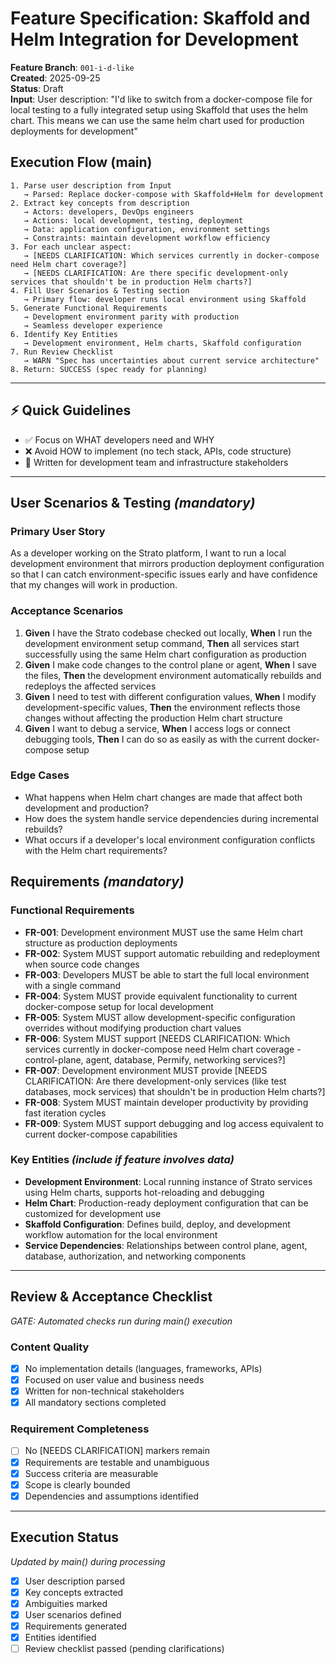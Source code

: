 # Feature Specification: Skaffold and Helm Integration for Development

**Feature Branch**: `001-i-d-like`  
**Created**: 2025-09-25  
**Status**: Draft  
**Input**: User description: "I'd like to switch from a docker-compose file for local testing to a fully integrated setup using Skaffold that uses the helm chart. This means we can use the same helm chart used for production deployments for development"

## Execution Flow (main)
```
1. Parse user description from Input
   → Parsed: Replace docker-compose with Skaffold+Helm for development
2. Extract key concepts from description
   → Actors: developers, DevOps engineers
   → Actions: local development, testing, deployment
   → Data: application configuration, environment settings
   → Constraints: maintain development workflow efficiency
3. For each unclear aspect:
   → [NEEDS CLARIFICATION: Which services currently in docker-compose need Helm chart coverage?]
   → [NEEDS CLARIFICATION: Are there specific development-only services that shouldn't be in production Helm charts?]
4. Fill User Scenarios & Testing section
   → Primary flow: developer runs local environment using Skaffold
5. Generate Functional Requirements
   → Development environment parity with production
   → Seamless developer experience
6. Identify Key Entities
   → Development environment, Helm charts, Skaffold configuration
7. Run Review Checklist
   → WARN "Spec has uncertainties about current service architecture"
8. Return: SUCCESS (spec ready for planning)
```

---

## ⚡ Quick Guidelines
- ✅ Focus on WHAT developers need and WHY
- ❌ Avoid HOW to implement (no tech stack, APIs, code structure)
- 👥 Written for development team and infrastructure stakeholders

---

## User Scenarios & Testing *(mandatory)*

### Primary User Story
As a developer working on the Strato platform, I want to run a local development environment that mirrors production deployment configuration so that I can catch environment-specific issues early and have confidence that my changes will work in production.

### Acceptance Scenarios
1. **Given** I have the Strato codebase checked out locally, **When** I run the development environment setup command, **Then** all services start successfully using the same Helm chart configuration as production
2. **Given** I make code changes to the control plane or agent, **When** I save the files, **Then** the development environment automatically rebuilds and redeploys the affected services
3. **Given** I need to test with different configuration values, **When** I modify development-specific values, **Then** the environment reflects those changes without affecting the production Helm chart structure
4. **Given** I want to debug a service, **When** I access logs or connect debugging tools, **Then** I can do so as easily as with the current docker-compose setup

### Edge Cases
- What happens when Helm chart changes are made that affect both development and production?
- How does the system handle service dependencies during incremental rebuilds?
- What occurs if a developer's local environment configuration conflicts with the Helm chart requirements?

## Requirements *(mandatory)*

### Functional Requirements
- **FR-001**: Development environment MUST use the same Helm chart structure as production deployments
- **FR-002**: System MUST support automatic rebuilding and redeployment when source code changes
- **FR-003**: Developers MUST be able to start the full local environment with a single command
- **FR-004**: System MUST provide equivalent functionality to current docker-compose setup for local development
- **FR-005**: System MUST allow development-specific configuration overrides without modifying production chart values
- **FR-006**: System MUST support [NEEDS CLARIFICATION: Which services currently in docker-compose need Helm chart coverage - control-plane, agent, database, Permify, networking services?]
- **FR-007**: Development environment MUST provide [NEEDS CLARIFICATION: Are there development-only services (like test databases, mock services) that shouldn't be in production Helm charts?]
- **FR-008**: System MUST maintain developer productivity by providing fast iteration cycles
- **FR-009**: System MUST support debugging and log access equivalent to current docker-compose capabilities

### Key Entities *(include if feature involves data)*
- **Development Environment**: Local running instance of Strato services using Helm charts, supports hot-reloading and debugging
- **Helm Chart**: Production-ready deployment configuration that can be customized for development use
- **Skaffold Configuration**: Defines build, deploy, and development workflow automation for the local environment
- **Service Dependencies**: Relationships between control plane, agent, database, authorization, and networking components

---

## Review & Acceptance Checklist
*GATE: Automated checks run during main() execution*

### Content Quality
- [x] No implementation details (languages, frameworks, APIs)
- [x] Focused on user value and business needs
- [x] Written for non-technical stakeholders
- [x] All mandatory sections completed

### Requirement Completeness
- [ ] No [NEEDS CLARIFICATION] markers remain
- [x] Requirements are testable and unambiguous  
- [x] Success criteria are measurable
- [x] Scope is clearly bounded
- [x] Dependencies and assumptions identified

---

## Execution Status
*Updated by main() during processing*

- [x] User description parsed
- [x] Key concepts extracted
- [x] Ambiguities marked
- [x] User scenarios defined
- [x] Requirements generated
- [x] Entities identified
- [ ] Review checklist passed (pending clarifications)